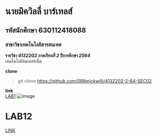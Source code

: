 # นายมิควิลลี่ บาร์เทลส์  
## รหัสนักศึกษา 630112418088  
### สาขาวิชาเทคโนโลยีสารสนเทศ  

**รายวิชา *4132202* ภาคเรียนที่ *2* ปีการศึกษา *2564***  
เทคโนโลยีอินเทอร์เน็ต  

**clone**  
>git clone https://github.com/088mickwilli/4132202-2-64-SEC02

**link**  
[LAB1](https://github.com/088mickwilli/4132202-2-64-SEC02/tree/main/LAB1)
![image](https://scontent.fnak3-1.fna.fbcdn.net/v/t39.30808-6/265979782_4600433620046769_871770378103212335_n.jpg?_nc_cat=108&ccb=1-5&_nc_sid=09cbfe&_nc_eui2=AeHlVLGJjHuQCtysbYwQ81Rbcqv8bjz11Jtyq_xuPPXUm1DPp1w17wt99x3bG2NENiXRgk0t3sljjA2Ggc4FLf9f&_nc_ohc=CjjRcAKh-JcAX9U-frN&_nc_ht=scontent.fnak3-1.fna&oh=00_AT9EZ6Jvj3N7P6rXL-XwTQRC7uDL3xTPDpg8oUqymQvbOg&oe=61ED3989)

# LAB12
[LINK](https://react-sec02-088.web.app/)